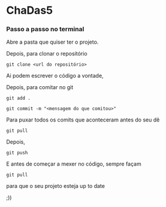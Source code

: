 # ChaDas5


### Passo a passo no terminal

Abre a pasta que quiser ter o projeto.

Depois, para clonar o repositório
```
git clone <url do repositório>
```

Ai podem escrever o código a vontade,

Depois, para comitar no git
```
git add .
```
```
git commit -m "<mensagem do que comitou>"
```

Para puxar todos os comits que aconteceram antes do seu dê
```
git pull
```

Depois,
```
git push
```

E antes de começar a mexer no código, sempre façam
```
git pull
```
para que o seu projeto esteja up to date

;))
